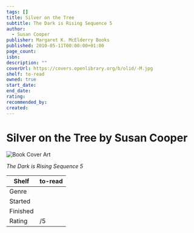 ```yaml
---
tags: []
title: Silver on the Tree
subtitle: The Dark is Rising Sequence 5
author:
  - Susan Cooper
publisher: Margaret K. McElderry Books
published: 2010-05-11T00:00:00+01:00
page_count: 
isbn: 
description: ""
coverUrl: https://covers.openlibrary.org/b/olid/-M.jpg
shelf: to-read
owned: true
start_date: 
end_date: 
rating: 
recommended_by: 
created: 
---
```


# Silver on the Tree by Susan Cooper

![Book Cover Art](https://covers.openlibrary.org/b/olid/-M.jpg)

_The Dark is Rising Sequence 5_

| Shelf | to-read |
| --- | --- |
| Genre |  |
| Started |  |
| Finished |  |
| Rating | /5 |

